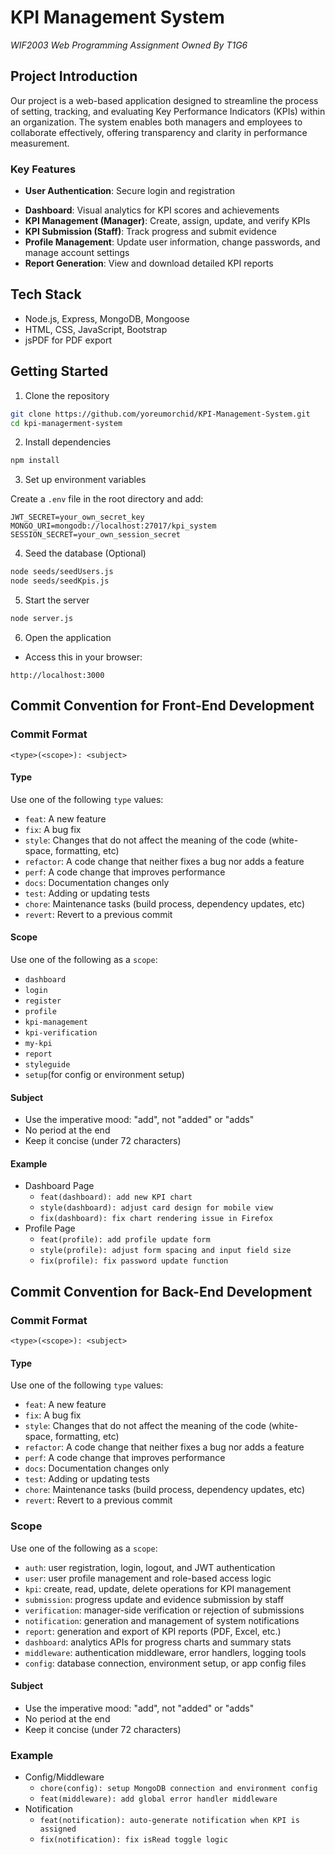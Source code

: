 # KPI Management System

*WIF2003 Web Programming Assignment Owned By T1G6*

## Project Introduction

Our project is a web-based application designed to streamline the process of setting, tracking, and evaluating Key Performance Indicators (KPIs) within an organization. The system enables both managers and employees to collaborate effectively, offering transparency and clarity in performance measurement.

### Key Features

- **User Authentication**: Secure login and registration

* **Dashboard**: Visual analytics for KPI scores and achievements
* **KPI Management (Manager)**: Create, assign, update, and verify KPIs
* **KPI Submission (Staff)**: Track progress and submit evidence
* **Profile Management**: Update user information, change passwords, and manage account settings
* **Report Generation**: View and download detailed KPI reports

## Tech Stack

- Node.js, Express, MongoDB, Mongoose
- HTML, CSS, JavaScript, Bootstrap
- jsPDF for PDF export

## Getting Started

1. Clone the repository

```sh
git clone https://github.com/yoreumorchid/KPI-Management-System.git
cd kpi-managerment-system
```

2. Install dependencies

```sh
npm install
```

3. Set up environment variables

Create a `.env` file in the root directory and add:

```
JWT_SECRET=your_own_secret_key
MONGO_URI=mongodb://localhost:27017/kpi_system
SESSION_SECRET=your_own_session_secret

```

4. Seed the database (Optional)

```sh
node seeds/seedUsers.js
node seeds/seedKpis.js
```

5. Start the server

```sh
node server.js
```

6. Open the application

* Access this in your browser:

```
http://localhost:3000
```

## Commit Convention for Front-End Development

### Commit Format

```
<type>(<scope>): <subject>
```

#### Type

Use one of the following `type` values:

* `feat`: A new feature
* `fix`: A bug fix
* `style`: Changes that do not affect the meaning of the code (white-space, formatting, etc)
* `refactor`: A code change that neither fixes a bug nor adds a feature
* `perf`: A code change that improves performance
* `docs`: Documentation changes only
* `test`: Adding or updating tests
* `chore`: Maintenance tasks (build process, dependency updates, etc)
* `revert`: Revert to a previous commit

#### Scope

Use one of the following as a `scope`:

* `dashboard`
* `login`
* `register`
* `profile`
* `kpi-management`
* `kpi-verification`
* `my-kpi`
* `report`
* `styleguide`
* `setup`(for config or environment setup)

#### Subject

* Use the imperative mood: "add", not "added" or "adds"
* No period at the end
* Keep it concise (under 72 characters)

#### Example

* Dashboard Page
  * `feat(dashboard): add new KPI chart`
  * `style(dashboard): adjust card design for mobile view`
  * `fix(dashboard): fix chart rendering issue in Firefox`
* Profile Page
  * `feat(profile): add profile update form`
  * `style(profile): adjust form spacing and input field size`
  * `fix(profile): fix password update function`

## Commit Convention for Back-End Development

### Commit Format

```
<type>(<scope>): <subject>                   
```

#### Type

Use one of the following `type` values:

* `feat`: A new feature
* `fix`: A bug fix
* `style`: Changes that do not affect the meaning of the code (white-space, formatting, etc)
* `refactor`: A code change that neither fixes a bug nor adds a feature
* `perf`: A code change that improves performance
* `docs`: Documentation changes only
* `test`: Adding or updating tests
* `chore`: Maintenance tasks (build process, dependency updates, etc)
* `revert`: Revert to a previous commit

### Scope

Use one of the following as a `scope`:

* `auth`: user registration, login, logout, and JWT authentication
* `user`: user profile management and role-based access logic
* `kpi`: create, read, update, delete operations for KPI management
* `submission`: progress update and evidence submission by staff
* `verification`: manager-side verification or rejection of submissions
* `notification`: generation and management of system notifications
* `report`: generation and export of KPI reports (PDF, Excel, etc.)
* `dashboard`: analytics APIs for progress charts and summary stats
* `middleware`: authentication middleware, error handlers, logging tools
* `config`: database connection, environment setup, or app config files

#### Subject

* Use the imperative mood: "add", not "added" or "adds"
* No period at the end
* Keep it concise (under 72 characters)

### Example

* Config/Middleware
  * `chore(config): setup MongoDB connection and environment config`
  * `feat(middleware): add global error handler middleware`
* Notification
  * `feat(notification): auto-generate notification when KPI is assigned`
  * `fix(notification): fix isRead toggle logic`
